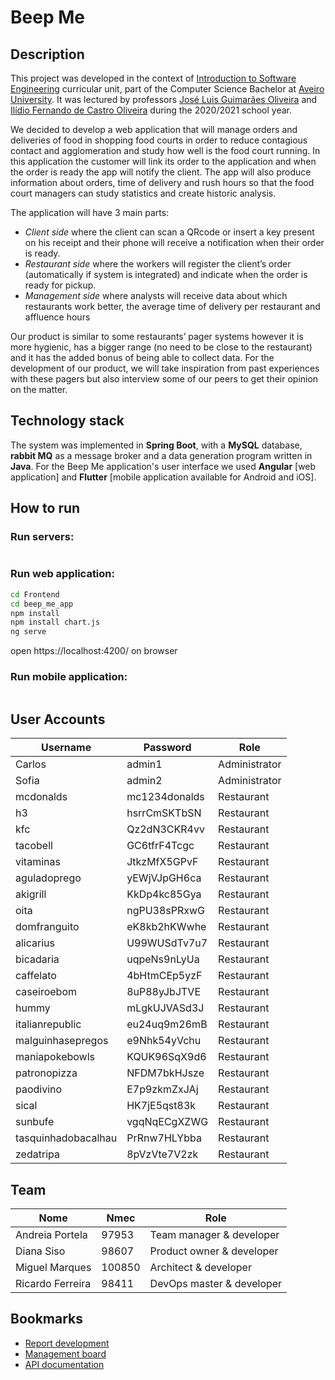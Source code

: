 
# Beep Me

## Description

This project was developed in the context of [Introduction to Software Engineering](https://www.ua.pt/en/uc/12288) curricular unit, part of the Computer Science Bachelor at [Aveiro University](https://www.ua.pt/). It was lectured by professors [José Luis Guimarães Oliveira](https://www.ua.pt/pt/p/10309676) and [Ilídio Fernando de Castro Oliveira](https://www.ua.pt/en/p/10318398) during the 2020/2021 school year.

We decided to develop a web application that will manage orders and deliveries of food in shopping food courts in order to reduce contagious contact and agglomeration and study how well is the food court running. In this application the customer will link its order to the application and when the order is ready the app will notify the client. The app will also produce information about orders, time of delivery and rush hours so that the food court managers can study statistics and create historic analysis.

The application will have 3 main parts:

- _Client side_ where the client can scan a QRcode or insert a key present on his receipt and their phone will receive a notification when their order is ready.
- _Restaurant side_ where the workers will register the client’s order (automatically if system is integrated) and indicate when the order is ready for pickup.
- _Management side_ where analysts will receive data about which restaurants work better, the average time of delivery per restaurant and affluence hours

Our product is similar to some restaurants’ pager systems however it is more hygienic, has a bigger range (no need to be close to the restaurant) and it has the added bonus of being able to collect data.
For the development of our product, we will take inspiration from past experiences with these pagers but also interview some of our peers to get their opinion on the matter.

## Technology stack

The system was implemented in **Spring Boot**, with a **MySQL** database, **rabbit MQ** as a message broker and a data generation program written in **Java**. For the Beep Me application's user interface we used **Angular** [web application] and **Flutter** [mobile application available for Android and iOS].

## How to run

### Run servers:

```sh

```

### Run web application:

```sh
cd Frontend
cd beep_me_app
npm install
npm install chart.js
ng serve
```

open https://localhost:4200/ on browser

### Run mobile application:

```sh

```

## User Accounts

| Username            | Password      | Role          |
| ------------------- | ------------- | ------------- |
| Carlos              | admin1        | Administrator |
| Sofia               | admin2        | Administrator |
| mcdonalds           | mc1234donalds | Restaurant    |
| h3                  | hsrrCmSKTbSN  | Restaurant    |
| kfc                 | Qz2dN3CKR4vv  | Restaurant    |
| tacobell            | GC6tfrF4Tcgc  | Restaurant    |
| vitaminas           | JtkzMfX5GPvF  | Restaurant    |
| aguladoprego        | yEWjVJpGH6ca  | Restaurant    |
| akigrill            | KkDp4kc85Gya  | Restaurant    |
| oita                | ngPU38sPRxwG  | Restaurant    |
| domfranguito        | eK8kb2hKWwhe  | Restaurant    |
| alicarius           | U99WUSdTv7u7  | Restaurant    |
| bicadaria           | uqpeNs9nLyUa  | Restaurant    |
| caffelato           | 4bHtmCEp5yzF  | Restaurant    |
| caseiroebom         | 8uP88yJbJTVE  | Restaurant    |
| hummy               | mLgkUJVASd3J  | Restaurant    |
| italianrepublic     | eu24uq9m26mB  | Restaurant    |
| malguinhasepregos   | e9Nhk54yVchu  | Restaurant    |
| maniapokebowls      | KQUK96SqX9d6  | Restaurant    |
| patronopizza        | NFDM7bkHJsze  | Restaurant    |
| paodivino           | E7p9zkmZxJAj  | Restaurant    |
| sical               | HK7jE5qst83k  | Restaurant    |
| sunbufe             | vgqNqECgXZWG  | Restaurant    |
| tasquinhadobacalhau | PrRnw7HLYbba  | Restaurant    |
| zedatripa           | 8pVzVte7V2zk  | Restaurant    |

## Team

| Nome             | Nmec   | Role |
| ---------------- | ------ | -----|
| Andreia Portela  | 97953  | Team manager & developer|
| Diana Siso       | 98607  | Product owner & developer |
| Miguel Marques   | 100850 | Architect & developer|
| Ricardo Ferreira | 98411  | DevOps master & developer|

## Bookmarks

- [Report development](https://docs.google.com/document/d/1fu4VGWpGIC-uMgZ5bZGCmADkit5x35v22K9q8SeiTM8/edit?usp=sharing)
- [Management board](https://projetoies.atlassian.net/jira/software/projects/IES/boards/1)
- [API documentation](http://deti-engsoft-02.ua.pt:8080/swagger-ui.html#/)


